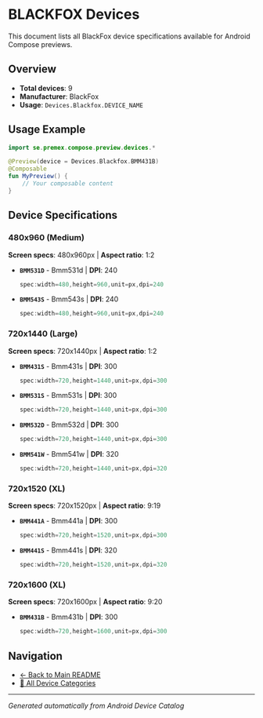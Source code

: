 # BLACKFOX Devices

This document lists all BlackFox device specifications available for Android Compose previews.

## Overview

- **Total devices**: 9
- **Manufacturer**: BlackFox
- **Usage**: `Devices.Blackfox.DEVICE_NAME`

## Usage Example

```kotlin
import se.premex.compose.preview.devices.*

@Preview(device = Devices.Blackfox.BMM431B)
@Composable
fun MyPreview() {
    // Your composable content
}
```

## Device Specifications

### 480x960 (Medium)

**Screen specs**: 480x960px | **Aspect ratio**: 1:2

- **`BMM531D`** - Bmm531d | **DPI**: 240
  ```kotlin
  spec:width=480,height=960,unit=px,dpi=240
  ```

- **`BMM543S`** - Bmm543s | **DPI**: 240
  ```kotlin
  spec:width=480,height=960,unit=px,dpi=240
  ```

### 720x1440 (Large)

**Screen specs**: 720x1440px | **Aspect ratio**: 1:2

- **`BMM431S`** - Bmm431s | **DPI**: 300
  ```kotlin
  spec:width=720,height=1440,unit=px,dpi=300
  ```

- **`BMM531S`** - Bmm531s | **DPI**: 300
  ```kotlin
  spec:width=720,height=1440,unit=px,dpi=300
  ```

- **`BMM532D`** - Bmm532d | **DPI**: 300
  ```kotlin
  spec:width=720,height=1440,unit=px,dpi=300
  ```

- **`BMM541W`** - Bmm541w | **DPI**: 320
  ```kotlin
  spec:width=720,height=1440,unit=px,dpi=320
  ```

### 720x1520 (XL)

**Screen specs**: 720x1520px | **Aspect ratio**: 9:19

- **`BMM441A`** - Bmm441a | **DPI**: 300
  ```kotlin
  spec:width=720,height=1520,unit=px,dpi=300
  ```

- **`BMM441S`** - Bmm441s | **DPI**: 320
  ```kotlin
  spec:width=720,height=1520,unit=px,dpi=320
  ```

### 720x1600 (XL)

**Screen specs**: 720x1600px | **Aspect ratio**: 9:20

- **`BMM431B`** - Bmm431b | **DPI**: 300
  ```kotlin
  spec:width=720,height=1600,unit=px,dpi=300
  ```

## Navigation

- [← Back to Main README](../../README.md)
- [📱 All Device Categories](../README.md)

---
*Generated automatically from Android Device Catalog*
